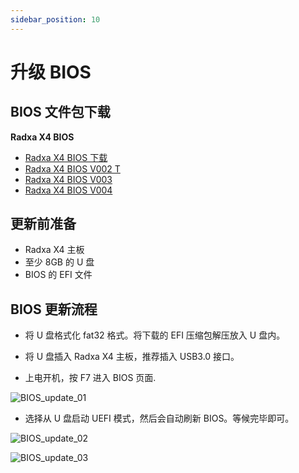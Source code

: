 ```yaml
---
sidebar_position: 10
---
```


# 升级 BIOS

## BIOS 文件包下载

**Radxa X4 BIOS**

- [Radxa X4 BIOS 下载](https://rock.sh/x4-bios-update)
- [Radxa X4 BIOS V002 T](https://dl.radxa.com/x/x4/Radxa_X4_BIOS_V002_t.zip)
- [Radxa X4 BIOS V003](https://dl.radxa.com/x/x4/Radxa_X4_BIOS_V003.zip)
- [Radxa X4 BIOS V004](https://dl.radxa.com/x/x4/Radxa_X4_BIOS_V004.zip)

## 更新前准备

- Radxa X4 主板
- 至少 8GB 的 U 盘
- BIOS 的 EFI 文件

## BIOS 更新流程

- 将 U 盘格式化 fat32 格式。将下载的 EFI 压缩包解压放入 U 盘内。

- 将 U 盘插入 Radxa X4 主板，推荐插入 USB3.0 接口。

- 上电开机，按 F7 进入 BIOS 页面.

![BIOS_update_01](/img/x/x2l/bios_update_01.webp)

- 选择从 U 盘启动 UEFI 模式，然后会自动刷新 BIOS。等候完毕即可。

![BIOS_update_02](/img/x/x4/bios_update_02.webp)

![BIOS_update_03](/img/x/x4/bios_update_03.webp)
